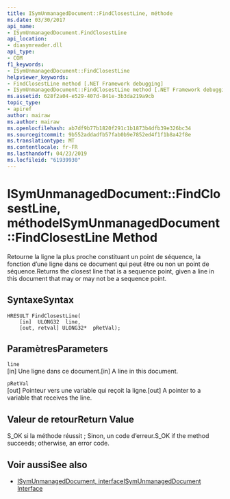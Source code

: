 ```yaml
---
title: ISymUnmanagedDocument::FindClosestLine, méthode
ms.date: 03/30/2017
api_name:
- ISymUnmanagedDocument.FindClosestLine
api_location:
- diasymreader.dll
api_type:
- COM
f1_keywords:
- ISymUnmanagedDocument::FindClosestLine
helpviewer_keywords:
- FindClosestLine method [.NET Framework debugging]
- ISymUnmanagedDocument::FindClosestLine method [.NET Framework debugging]
ms.assetid: 628f2a04-e529-407d-841e-3b3da219a9cb
topic_type:
- apiref
author: mairaw
ms.author: mairaw
ms.openlocfilehash: ab7df9b77b1820f291c1b1873b4dfb39e326bc34
ms.sourcegitcommit: 9b552addadfb57fab0b9e7852ed4f1f1b8a42f8e
ms.translationtype: MT
ms.contentlocale: fr-FR
ms.lasthandoff: 04/23/2019
ms.locfileid: "61939930"
---
```

# <a name="isymunmanageddocumentfindclosestline-method"></a><span data-ttu-id="bef4e-102">ISymUnmanagedDocument::FindClosestLine, méthode</span><span class="sxs-lookup"><span data-stu-id="bef4e-102">ISymUnmanagedDocument::FindClosestLine Method</span></span>
<span data-ttu-id="bef4e-103">Retourne la ligne la plus proche constituant un point de séquence, la fonction d’une ligne dans ce document qui peut être ou non un point de séquence.</span><span class="sxs-lookup"><span data-stu-id="bef4e-103">Returns the closest line that is a sequence point, given a line in this document that may or may not be a sequence point.</span></span>  
  
## <a name="syntax"></a><span data-ttu-id="bef4e-104">Syntaxe</span><span class="sxs-lookup"><span data-stu-id="bef4e-104">Syntax</span></span>  
  
```  
HRESULT FindClosestLine(  
    [in]  ULONG32  line,  
    [out, retval] ULONG32*  pRetVal);  
```  
  
## <a name="parameters"></a><span data-ttu-id="bef4e-105">Paramètres</span><span class="sxs-lookup"><span data-stu-id="bef4e-105">Parameters</span></span>  
 `line`  
 <span data-ttu-id="bef4e-106">[in] Une ligne dans ce document.</span><span class="sxs-lookup"><span data-stu-id="bef4e-106">[in] A line in this document.</span></span>  
  
 `pRetVal`  
 <span data-ttu-id="bef4e-107">[out] Pointeur vers une variable qui reçoit la ligne.</span><span class="sxs-lookup"><span data-stu-id="bef4e-107">[out] A pointer to a variable that receives the line.</span></span>  
  
## <a name="return-value"></a><span data-ttu-id="bef4e-108">Valeur de retour</span><span class="sxs-lookup"><span data-stu-id="bef4e-108">Return Value</span></span>  
 <span data-ttu-id="bef4e-109">S_OK si la méthode réussit ; Sinon, un code d’erreur.</span><span class="sxs-lookup"><span data-stu-id="bef4e-109">S_OK if the method succeeds; otherwise, an error code.</span></span>  
  
## <a name="see-also"></a><span data-ttu-id="bef4e-110">Voir aussi</span><span class="sxs-lookup"><span data-stu-id="bef4e-110">See also</span></span>

- [<span data-ttu-id="bef4e-111">ISymUnmanagedDocument, interface</span><span class="sxs-lookup"><span data-stu-id="bef4e-111">ISymUnmanagedDocument Interface</span></span>](../../../../docs/framework/unmanaged-api/diagnostics/isymunmanageddocument-interface.md)
